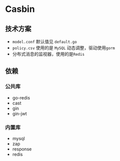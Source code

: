# Casbin

## 技术方案
- `model.conf` 默认值见 `default.go`
- `policy.csv` 使用的是 `MySQL` 动态调整，驱动使用`gorm`
- 分布式消息的监视器，使用的是`Redis`

## 依赖
### 公共库
- go-redis
- cast
- gin
- gin-jwt

### 内置库
- mysql
- zap
- response
- redis
